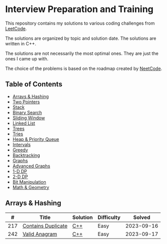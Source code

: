# Interview Preparation and Training

This repository contains my solutions to various coding challenges from [LeetCode](https://leetcode.com/).

The solutions are organized by topic and solution date. The solutions are written in C++.

The solutions are not necessarily the most optimal ones. They are just the ones I came up with.

The choice of the problems is based on the roadmap created by [NeetCode](https://neetcode.io/).

## Table of Contents

- [Arrays & Hashing](./Arrays%20&%20Hashing/)
- [Two Pointers](./Two%20Pointers/)
- [Stack](./Stack/)
- [Binary Search](./Binary%20Search/)
- [Sliding Window](./Sliding%20Window/)
- [Linked List](./Linked%20List/)
- [Trees](./Trees/)
- [Tries](./Tries/)
- [Heap & Priority Queue](./Heap%20&%20Priority%20Queue/)
- [Intervals](./Intervals/)
- [Greedy](./Greedy/)
- [Backtracking](./Backtracking/)
- [Graphs](./Graphs/)
- [Advanced Graphs](./Advanced%20Graphs/)
- [1-D DP](./1-D%20DP/)
- [2-D DP](./2-D%20DP/)
- [Bit Manipulation](./Bit%20Manipulation/)
- [Math & Geometry](./Math%20&%20Geometry/)

## Arrays & Hashing

| #   | Title                                                                   | Solution                                                                            | Difficulty | Solved     |
| --- | ----------------------------------------------------------------------- | ----------------------------------------------------------------------------------- | ---------- | ---------- |
| 217 | [Contains Duplicate](https://leetcode.com/problems/contains-duplicate/) | [C++](/Arrays%20&%20Hashing/task-217-contains-duplicate/217.contains-duplicate.cpp) | Easy       | 2023-09-16 |
| 242 | [Valid Anagram](https://leetcode.com/problems/valid-anagram/)           | [C++](./Arrays%20&%20Hashing/task-242-valid-anagram/242.valid-anagram.cpp)          | Easy       | 2023-09-17 |
